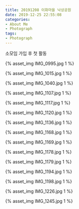 ```yaml
---
title: 20191208 이화마을 낙상공원
date: 2019-12-25 22:55:08
categories:
- About Me
- Photograph
tags:
- Photograph
---
```

소모임 가입 후 첫 활동

{% asset_img IMG_0995.jpg 1 %}

{% asset_img IMG_1015.jpg 1 %}

{% asset_img IMG_1040.jpg 1 %}

{% asset_img IMG_1107.jpg 1 %}

{% asset_img IMG_1117.jpg 1 %}

{% asset_img IMG_1120.jpg 1 %}

{% asset_img IMG_1136.jpg 1 %}

{% asset_img IMG_1168.jpg 1 %}

{% asset_img IMG_1169.jpg 1 %}

{% asset_img IMG_1178.jpg 1 %}

{% asset_img IMG_1179.jpg 1 %}

{% asset_img IMG_1194.jpg 1 %}

{% asset_img IMG_1198.jpg 1 %}


{% asset_img IMG_1226.jpg 1 %}

{% asset_img IMG_1245.jpg 1 %}
